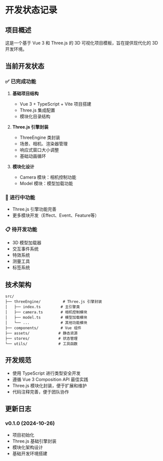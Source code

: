 # 开发状态记录

## 项目概述

这是一个基于 Vue 3 和 Three.js 的 3D 可视化项目模板，旨在提供现代化的 3D 开发环境。

## 当前开发状态

### ✅ 已完成功能

1. **基础项目结构**
   - Vue 3 + TypeScript + Vite 项目搭建
   - Three.js 集成配置
   - 模块化目录结构

2. **Three.js 引擎封装**
   - ThreeEngine 类封装
   - 场景、相机、渲染器管理
   - 响应式窗口大小调整
   - 基础动画循环

3. **模块化设计**
   - Camera 模块：相机控制功能
   - Model 模块：模型加载功能

### 🔄 进行中功能

- Three.js 引擎功能完善
- 更多模块开发（Effect、Event、Feature等）

### 📋 待开发功能

- 3D 模型加载器
- 交互事件系统
- 特效系统
- 测量工具
- 标签系统

## 技术架构

```
src/
├── threeEngine/          # Three.js 引擎封装
│   ├── index.ts         # 主引擎类
│   ├── camera.ts        # 相机控制模块
│   ├── model.ts         # 模型加载模块
│   └── ...              # 其他功能模块
├── components/          # Vue 组件
├── assets/             # 静态资源
├── stores/             # 状态管理
└── utils/              # 工具函数
```

## 开发规范

- 使用 TypeScript 进行类型安全开发
- 遵循 Vue 3 Composition API 最佳实践
- Three.js 模块化封装，便于扩展和维护
- 代码注释完善，便于团队协作

## 更新日志

### v0.1.0 (2024-10-26)
- 项目初始化
- Three.js 基础引擎封装
- 模块化架构设计
- 基础开发环境搭建